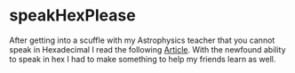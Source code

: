 # speakHexPlease

After getting into a scuffle with my Astrophysics teacher that you cannot speak in Hexadecimal I read the following [Article](http://www.bzarg.com/p/how-to-pronounce-hexadecimal/).
With the newfound ability to speak in hex I had to make something to help my friends learn as well.
